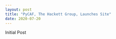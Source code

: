 ```yaml
---
layout: post
title: "PyCAF, The Hackett Group, Launches Site"
date: 2020-07-20
---
```


Initial Post
